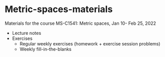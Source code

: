 # Metric-spaces-materials
Materials for the course MS-C1541: Metric spaces, Jan 10- Feb 25, 2022

 * Lecture notes
 * Exercises
   * Regular weekly exercises (homework + exercise session problems)
   * Weekly fill-in-the-blanks
